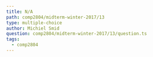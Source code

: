 ```yaml
---
title: N/A
path: comp2804/midterm-winter-2017/13
type: multiple-choice
author: Michiel Smid
question: comp2804/midterm-winter-2017/13/question.ts
tags:
  - comp2804
---
```

